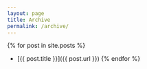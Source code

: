 ```yaml
---
layout: page
title: Archive
permalink: /archive/
---
```


{% for post in site.posts %}
- [{{ post.title }}]({{ post.url }})
{% endfor %}